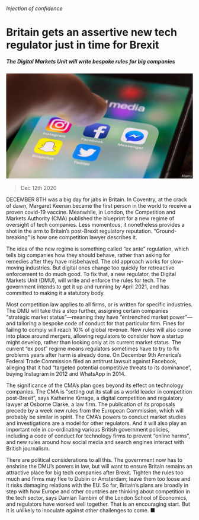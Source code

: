 ###### Injection of confidence

# Britain gets an assertive new tech regulator just in time for Brexit 

##### The Digital Markets Unit will write bespoke rules for big companies 

![image](images/20201212_BRP504.jpg) 

> Dec 12th 2020 


DECEMBER 8TH was a big day for jabs in Britain. In Coventry, at the crack of dawn, Margaret Keenan became the first person in the world to receive a proven covid-19 vaccine. Meanwhile, in London, the Competition and Markets Authority (CMA) published the blueprint for a new regime of oversight of tech companies. Less momentous, it nonetheless provides a shot in the arm to Britain’s post-Brexit regulatory reputation. “Ground-breaking” is how one competition lawyer describes it.


The idea of the new regime is something called “ex ante” regulation, which tells big companies how they should behave, rather than asking for remedies after they have misbehaved. The old approach works for slow-moving industries. But digital ones change too quickly for retroactive enforcement to do much good. To fix that, a new regulator, the Digital Markets Unit (DMU), will write and enforce the rules for tech. The government intends to get it up and running by April 2021, and has committed to making it a statutory body.



Most competition law applies to all firms, or is written for specific industries. The DMU will take this a step further, assigning certain companies “strategic market status”—meaning they have “entrenched market power”—and tailoring a bespoke code of conduct for that particular firm. Fines for failing to comply will reach 10% of global revenue. New rules will also come into place around mergers, allowing regulators to consider how a startup might develop, rather than looking only at its current market status. The current “ex post” regime means regulators sometimes have to try to fix problems years after harm is already done. On December 9th America’s Federal Trade Commission filed an antitrust lawsuit against Facebook, alleging that it had “targeted potential competitive threats to its dominance”, buying Instagram in 2012 and WhatsApp in 2014.


The significance of the CMA’s plan goes beyond its effect on technology companies. The CMA is “setting out its stall as a world leader in competition post-Brexit”, says Katherine Kirrage, a digital competition and regulatory lawyer at Osborne Clarke, a law firm. The publication of its proposals precede by a week new rules from the European Commission, which will probably be similar in spirit. The CMA’s powers to conduct market studies and investigations are a model for other regulators. And it will also play an important role in co-ordinating various British government policies, including a code of conduct for technology firms to prevent “online harms”, and new rules around how social media and search engines interact with British journalism.


There are political considerations to all this. The government now has to enshrine the DMU’s powers in law, but will want to ensure Britain remains an attractive place for big tech companies after Brexit. Tighten the rules too much and firms may flee to Dublin or Amsterdam; leave them too loose and it risks damaging relations with the EU. So far, Britain’s plans are broadly in step with how Europe and other countries are thinking about competition in the tech sector, says Damian Tambini of the London School of Economics, and regulators have worked well together. That is an encouraging start. But it is unlikely to inoculate against other challenges to come. ■

